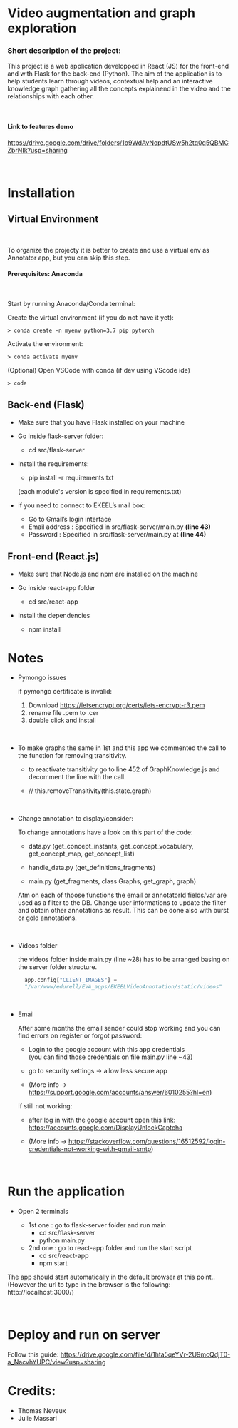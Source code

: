 # Video augmentation and graph exploration

### Short description of the project:

This project is a web application developped in React (JS) for the front-end and with Flask for the back-end (Python). The aim of the application is to help students learn through videos, contextual help and an interactive knowledge graph gathering all the concepts explainend in the video and the relationships with each other.

<br>

#### Link to features demo

https://drive.google.com/drive/folders/1o9WdAvNopdtUSw5h2tq0q5QBMCZbrNIk?usp=sharing

<br>

# Installation

## Virtual Environment

<br>

To organize the projecty it is better to create and use a virtual env as Annotator app, but you can skip this step.

#### Prerequisites: Anaconda  

<br>

Start by running Anaconda/Conda terminal:

Create the virtual environment (if you do not have it yet):

    > conda create -n myenv python=3.7 pip pytorch
    
Activate the environment:

    > conda activate myenv

(Optional) Open VSCode with conda (if dev using VScode ide)

    > code

## Back-end (Flask)

* Make sure that you have Flask installed on your machine

* Go inside flask-server folder:
  - cd src/flask-server

* Install the requirements:
  - pip install -r requirements.txt  

  (each module's version is specified in requirements.txt)

* If you need to connect to EKEEL’s mail box:
  - Go to Gmail’s login interface
  - Email address : Specified in src/flask-server/main.py **(line 43)**
  - Password : Specified in src/flask-server/main.py at **(line 44)**

## Front-end (React.js)

* Make sure that Node.js and npm are installed on the machine

* Go inside react-app folder
  - cd src/react-app  

* Install the dependencies
  - npm install

# Notes

- Pymongo issues 

  if pymongo certificate is invalid:
    1. Download https://letsencrypt.org/certs/lets-encrypt-r3.pem 
    2. rename file .pem to .cer
    3. double click and install   
  
<br>

- To make graphs the same in 1st and this app we commented the call to the function for removing transitivity.

  * to reactivate transitivity go to line 452 of GraphKnowledge.js and decomment the line with the call.

  * // this.removeTransitivity(this.state.graph)

<br>

- Change annotation to display/consider:

  To change annotations have a look on this part of the code:

  * data.py (get_concept_instants, get_concept_vocabulary, get_concept_map, get_concept_list)

  * handle_data.py (get_definitions_fragments)

  * main.py (get_fragments, class Graphs, get_graph, graph)

  Atm on each of thoose functions the email or annotatorId fields/var are used as a filter to the DB.
  Change user informations to update the filter and obtain other annotations as result.
  This can be done also with burst or gold annotations.

<br>

- Videos folder

  the videos folder inside main.py (line ~28) has to be arranged basing on the server folder structure.

  ```python
    app.config["CLIENT_IMAGES"] = 
    "/var/www/edurell/EVA_apps/EKEELVideoAnnotation/static/videos"
  ```
<br>

- Email 

    After some months the email sender could stop working and you can find errors on register or forgot password:

    * Login to the google account with this app credentials   
    (you can find those credentials on file main.py line ~43) 
    
    * go to security settings -> allow less secure app

    * (More info -> https://support.google.com/accounts/answer/6010255?hl=en)

    If still not working:

    * after log in with the google account open this link:  
      https://accounts.google.com/DisplayUnlockCaptcha

    * (More info -> https://stackoverflow.com/questions/16512592/login-credentials-not-working-with-gmail-smtp)


<br>

# Run the application

* Open 2 terminals

  - 1st one : go to flask-server folder and run main
    - cd src/flask-server
    - python main.py  
  - 2nd one : go to react-app folder and run the start script
    - cd src/react-app
    - npm start

The app should start automatically in the default browser at this point..  
(However the url to type in the browser is the following: http://localhost:3000/)

<br>

# Deploy and run on server

Follow this guide:
https://drive.google.com/file/d/1hta5qeYVr-2U9mcQdjT0-a_NacvhYUPC/view?usp=sharing

# Credits:

- Thomas Neveux
- Julie Massari


